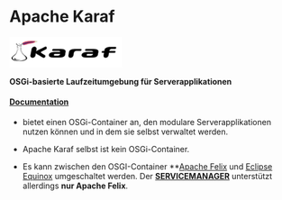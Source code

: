 # Apache Karaf
<img src="img_karaf_logo.png" alt="osgi logo" width="200"/>

**OSGi-basierte Laufzeitumgebung für Serverapplikationen**

#### [Documentation](https://karaf.apache.org/documentation.html)

- bietet einen OSGi-Container an, den modulare Serverapplikationen nutzen
können und in dem sie selbst verwaltet werden. 

- Apache Karaf selbst ist kein OSGi-Container. 
- Es kann zwischen den OSGI-Container **[Apache Felix](Apache_Felix.md) und [Eclipse Equinox]() umgeschaltet werden. 
Der [**SERVICEMANAGER**](/ServiceManager.md) unterstützt allerdings **nur Apache Felix**.
